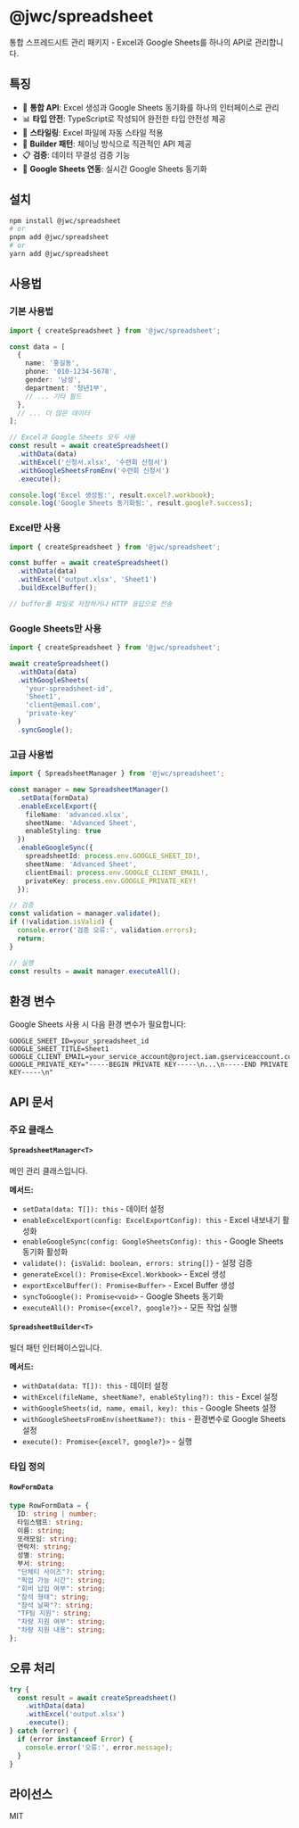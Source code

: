# @jwc/spreadsheet

통합 스프레드시트 관리 패키지 - Excel과 Google Sheets를 하나의 API로 관리합니다.

## 특징

- 🚀 **통합 API**: Excel 생성과 Google Sheets 동기화를 하나의 인터페이스로 관리
- 📊 **타입 안전**: TypeScript로 작성되어 완전한 타입 안전성 제공
- 🎨 **스타일링**: Excel 파일에 자동 스타일 적용
- 🔄 **Builder 패턴**: 체이닝 방식으로 직관적인 API 제공
- 📋 **검증**: 데이터 무결성 검증 기능
- 🔗 **Google Sheets 연동**: 실시간 Google Sheets 동기화

## 설치

```bash
npm install @jwc/spreadsheet
# or
pnpm add @jwc/spreadsheet
# or
yarn add @jwc/spreadsheet
```

## 사용법

### 기본 사용법

```typescript
import { createSpreadsheet } from '@jwc/spreadsheet';

const data = [
  {
    name: '홍길동',
    phone: '010-1234-5678',
    gender: '남성',
    department: '청년1부',
    // ... 기타 필드
  },
  // ... 더 많은 데이터
];

// Excel과 Google Sheets 모두 사용
const result = await createSpreadsheet()
  .withData(data)
  .withExcel('신청서.xlsx', '수련회 신청서')
  .withGoogleSheetsFromEnv('수련회 신청서')
  .execute();

console.log('Excel 생성됨:', result.excel?.workbook);
console.log('Google Sheets 동기화됨:', result.google?.success);
```

### Excel만 사용

```typescript
import { createSpreadsheet } from '@jwc/spreadsheet';

const buffer = await createSpreadsheet()
  .withData(data)
  .withExcel('output.xlsx', 'Sheet1')
  .buildExcelBuffer();

// buffer를 파일로 저장하거나 HTTP 응답으로 전송
```

### Google Sheets만 사용

```typescript
import { createSpreadsheet } from '@jwc/spreadsheet';

await createSpreadsheet()
  .withData(data)
  .withGoogleSheets(
    'your-spreadsheet-id',
    'Sheet1',
    'client@email.com',
    'private-key'
  )
  .syncGoogle();
```

### 고급 사용법

```typescript
import { SpreadsheetManager } from '@jwc/spreadsheet';

const manager = new SpreadsheetManager()
  .setData(formData)
  .enableExcelExport({
    fileName: 'advanced.xlsx',
    sheetName: 'Advanced Sheet',
    enableStyling: true
  })
  .enableGoogleSync({
    spreadsheetId: process.env.GOOGLE_SHEET_ID!,
    sheetName: 'Advanced Sheet',
    clientEmail: process.env.GOOGLE_CLIENT_EMAIL!,
    privateKey: process.env.GOOGLE_PRIVATE_KEY!
  });

// 검증
const validation = manager.validate();
if (!validation.isValid) {
  console.error('검증 오류:', validation.errors);
  return;
}

// 실행
const results = await manager.executeAll();
```

## 환경 변수

Google Sheets 사용 시 다음 환경 변수가 필요합니다:

```env
GOOGLE_SHEET_ID=your_spreadsheet_id
GOOGLE_SHEET_TITLE=Sheet1
GOOGLE_CLIENT_EMAIL=your_service_account@project.iam.gserviceaccount.com
GOOGLE_PRIVATE_KEY="-----BEGIN PRIVATE KEY-----\n...\n-----END PRIVATE KEY-----\n"
```

## API 문서

### 주요 클래스

#### `SpreadsheetManager<T>`
메인 관리 클래스입니다.

**메서드:**
- `setData(data: T[]): this` - 데이터 설정
- `enableExcelExport(config: ExcelExportConfig): this` - Excel 내보내기 활성화
- `enableGoogleSync(config: GoogleSheetsConfig): this` - Google Sheets 동기화 활성화
- `validate(): {isValid: boolean, errors: string[]}` - 설정 검증
- `generateExcel(): Promise<Excel.Workbook>` - Excel 생성
- `exportExcelBuffer(): Promise<Buffer>` - Excel Buffer 생성
- `syncToGoogle(): Promise<void>` - Google Sheets 동기화
- `executeAll(): Promise<{excel?, google?}>` - 모든 작업 실행

#### `SpreadsheetBuilder<T>`
빌더 패턴 인터페이스입니다.

**메서드:**
- `withData(data: T[]): this` - 데이터 설정
- `withExcel(fileName, sheetName?, enableStyling?): this` - Excel 설정
- `withGoogleSheets(id, name, email, key): this` - Google Sheets 설정
- `withGoogleSheetsFromEnv(sheetName?): this` - 환경변수로 Google Sheets 설정
- `execute(): Promise<{excel?, google?}>` - 실행

### 타입 정의

#### `RowFormData`
```typescript
type RowFormData = {
  ID: string | number;
  타임스탬프: string;
  이름: string;
  또래모임: string;
  연락처: string;
  성별: string;
  부서: string;
  "단체티 사이즈"?: string;
  "픽업 가능 시간": string;
  "회비 납입 여부": string;
  "참석 형태": string;
  "참석 날짜"?: string;
  "TF팀 지원": string;
  "차량 지원 여부": string;
  "차량 지원 내용": string;
};
```

## 오류 처리

```typescript
try {
  const result = await createSpreadsheet()
    .withData(data)
    .withExcel('output.xlsx')
    .execute();
} catch (error) {
  if (error instanceof Error) {
    console.error('오류:', error.message);
  }
}
```

## 라이선스

MIT
